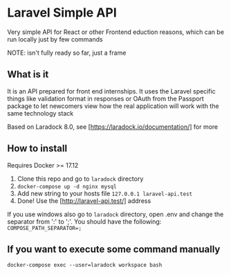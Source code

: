 # Laravel Simple API
Very simple API for React or other Frontend eduction reasons, which can be run locally just by few commands

NOTE: isn't fully ready so far, just a frame

## What is it

It is an API prepared for front end internships. It uses the Laravel specific things like validation format in responses or OAuth from the Passport package to let newcomers view how the real application will work with the same technology stack

Based on Laradock 8.0, see [https://laradock.io/documentation/] for more

## How to install

Requires Docker >= 17.12

1. Clone this repo and go to `laradock` directory
2. `docker-compose up -d nginx mysql`
3. Add new string to your hosts file `127.0.0.1 laravel-api.test`
4. Done! Use the [http://laravel-api.test/] address

If you use windows also go to `laradock` directory, open .env and change the separator from ':' to ';'. You should have the following: `COMPOSE_PATH_SEPARATOR=;`

## If you want to execute some command manually

`docker-compose exec --user=laradock workspace bash`